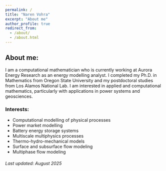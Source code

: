 ```yaml
---
permalink: /
title: "Naren Vohra"
excerpt: "About me"
author_profile: true
redirect_from: 
  - /about/
  - /about.html
---
```

## About me:

I am a computational mathematician who is currently working at Aurora Energy Research as an energy modelling analyst. I completed my Ph.D. in Mathematics from Oregon State University and my postdoctoral studies from Los 
Alamos National Lab. I am interested in applied and computational mathematics, particularly with applications in power systems and geosciences. 

### Interests: 
- Computational modelling of physical processes
- Power market modelling
- Battery energy storage systems
- Multiscale multiphysics processes
- Thermo-hydro-mechanical models
- Surface and subsurface flow modeling
- Multiphase flow modeling

###### Last updated: August 2025
